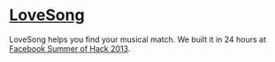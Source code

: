 [LoveSong](http://lovesong.morgante.net)
===

LoveSong helps you find your musical match. We built it in 24 hours at [Facebook Summer of Hack 2013](https://www.facebook.com/events/647851678576439/?ref=22).